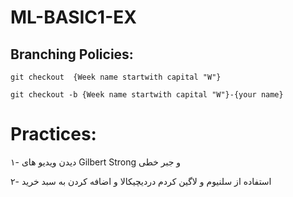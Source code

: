 # ML-BASIC1-EX
## Branching Policies:
`git checkout  {Week name startwith capital "W"}`

`git checkout -b {Week name startwith capital "W"}-{your name}`

# Practices:

۱- دیدن ویدیو های Gilbert Strong و جبر خطی

۲- استفاده از سلنیوم و لاگین کردم دردیچیکالا و اضافه کردن به سبد خرید



